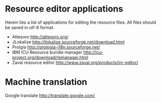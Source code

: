 # Resource editor applications #

Herein lies a list of applications for editing the resource files. All files should be saved in utf-8 format.

  * Attesoro http://attesoro.org/
  * JLokalize http://jlokalize.sourceforge.net/download.html
  * Prolgia http://prologia-i18n.sourceforge.net/
  * IBM ICU Resource bundle manager http://icu-project.org/download/rbmanager.html
  * Zaval resource editor http://www.zaval.org/products/jrc-editor/

# Machine translation #
Google translate http://translate.google.com/